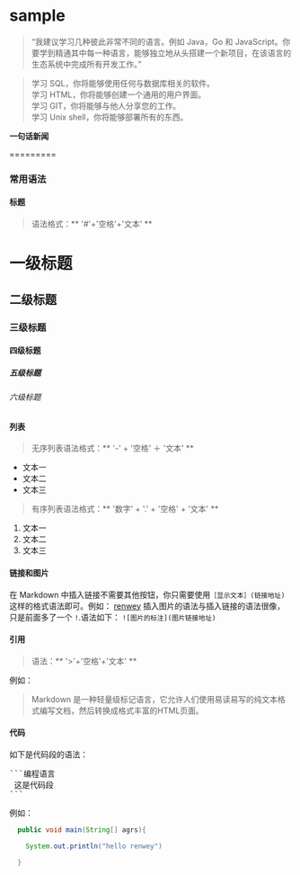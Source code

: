 # sample

> “我建议学习几种彼此非常不同的语言。例如 Java，Go 和 JavaScript。你要学到精通其中每一种语言，能够独立地从头搭建一个新项目，在该语言的生态系统中完成所有开发工作。”


> 学习 SQL，你将能够使用任何与数据库相关的软件。<br>
> 学习 HTML，你将能够创建一个通用的用户界面。<br>
> 学习 GIT，你将能够与他人分享您的工作。<br>
> 学习 Unix shell，你将能够部署所有的东西。 <br>

__一句话新闻__

=========

### 常用语法

#### 标题

> 语法格式：** '#'+'空格'+'文本' **

# 一级标题
## 二级标题
### 三级标题
#### 四级标题
##### 五级标题
###### 六级标题

#### 列表

> 无序列表语法格式：** '-' + '空格' ＋ '文本' **

- 文本一
- 文本二
- 文本三

> 有序列表语法格式：** '数字' + '.' + '空格' + '文本' **

1. 文本一
2. 文本二
3. 文本三

#### 链接和图片

在 Markdown 中插入链接不需要其他按钮，你只需要使用`［显示文本］(链接地址)`这样的格式语法即可。例如：
[renwey](https://www.renwey.com)
插入图片的语法与插入链接的语法很像，只是前面多了一个 `!`.语法如下：
`![图片的标注](图片链接地址)`

#### 引用

> 语法：** '>'+'空格'+'文本' **


例如：

> Markdown 是一种轻量级标记语言，它允许人们使用易读易写的纯文本格式编写文档，然后转换成格式丰富的HTML页面。

#### 代码

如下是代码段的语法：

<pre>
```编程语言
 这是代码段
```
</pre>

例如：

``` java
  public void main(String[] agrs){

    System.out.println("hello renwey")

  }

```





































